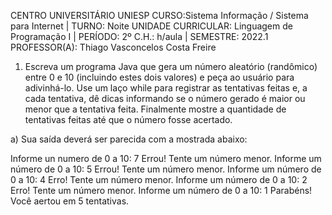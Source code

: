 

CENTRO UNIVERSITÁRIO UNIESP
CURSO:Sistema Informação / Sistema para Internet | TURNO: Noite
UNIDADE CURRICULAR: Linguagem de Programação I | PERÍODO: 2º
C.H.: h/aula  |  SEMESTRE: 2022.1
PROFESSOR(A): Thiago Vasconcelos Costa Freire

1)  Escreva um programa Java que gera um número aleatório (randômico) entre 0 e 10 (incluindo estes dois valores) e peça ao usuário para adivinhá-lo. Use um laço while para registrar as tentativas feitas e, a cada tentativa, dê dicas informando se o número gerado é maior ou menor que a tentativa feita. Finalmente mostre a quantidade de tentativas feitas até que o número fosse acertado.

a) Sua saída deverá ser parecida com a mostrada abaixo:

Informe un numero de 0 a 10: 7
Errou! Tente um número menor.
Informe um número de 0 a 10: 5
Errou! Tente um número menor.
Informe um número de 0 a 10: 4
Erro! Tente um número menor.
Informe um número de 0 a 10: 2
Erro! Tente um número menor.
Informe um número de 0 a 10: 1
Parabéns! Você aertou em 5 tentativas.
